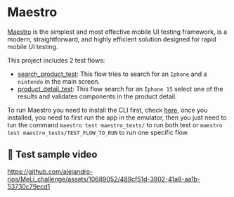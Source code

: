 # Maestro
[Maestro](https://maestro.mobile.dev/) is the simplest and most effective mobile UI testing framework, is a modern, straightforward, and highly 
efficient solution designed for rapid mobile UI testing.

This project includes 2 test flows:
- [search_product_test](search_product_test.yaml): This flow tries to search for an `Iphone` and a `nintendo` in the 
  main screen.
- [product_detail_test](product_detail_test.yaml): This flow search for an `Iphone 15` select one of the results and 
  validates components in the product detail.

To run Maestro you need to install the CLI first, check [here](https://maestro.mobile.dev/getting-started/installing-maestro), once you installed, 
you need to first run the app in the emulator, then you just need to tun the command `maestro test maestro_tests/` 
to run both test or `maestro test maestro_tests/TEST_FLOW_TO_RUN` to run one specific flow.

## 🎥 Test sample video


https://github.com/alejandro-rios/MeLi_challenge/assets/10689052/489cf51d-3902-41a8-aa1b-53730c79ecd1

